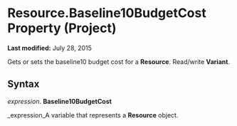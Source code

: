 
# Resource.Baseline10BudgetCost Property (Project)

 **Last modified:** July 28, 2015

Gets or sets the baseline10 budget cost for a  **Resource**. Read/write  **Variant**.

## Syntax

 _expression_. **Baseline10BudgetCost**

 _expression_A variable that represents a  **Resource** object.


